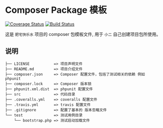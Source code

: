 # Composer Package 模板

[![Coverage Status](https://coveralls.io/repos/github/zhangxiangliang/cola-composer-package-template/badge.svg)](https://coveralls.io/github/zhangxiangliang/cola-composer-package-template)
[![Build Status](https://travis-ci.org/zhangxiangliang/cola-composer-package-template.svg?branch=master)](https://travis-ci.org/zhangxiangliang/cola-composer-package-template)

这是 `肥宅快乐水` 项目的 composer 包模板文件, 用于 `小二` 自己创建项目包所使用。

## 说明
```
├── LICENSE           => 项目声明文件
├── README.md         => 项目介绍文件
├── composer.json     => Composer 配置文件，包括了测试相关的依赖 例如 phpunit
├── composer.lock     => Composer 版本锁
├── phpunit.xml.dist  => phpunit 配置文件
├── src               => 代码目录
├── .coveralls.yml    => coveralls 配置文件
├── .travis.yml       => travis 配置文件
├── .gitignore        => 配置了基本的 版本忽略文件
└── test              => 测试用例目录
    └── bootstrap.php => 测试启动加载文件
```
